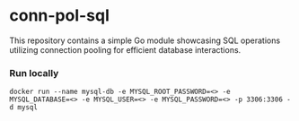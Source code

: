 # conn-pol-sql

This repository contains a simple Go module showcasing SQL operations utilizing connection pooling for efficient database interactions.

### Run locally

```
docker run --name mysql-db -e MYSQL_ROOT_PASSWORD=<> -e MYSQL_DATABASE=<> -e MYSQL_USER=<> -e MYSQL_PASSWORD=<> -p 3306:3306 -d mysql
```

